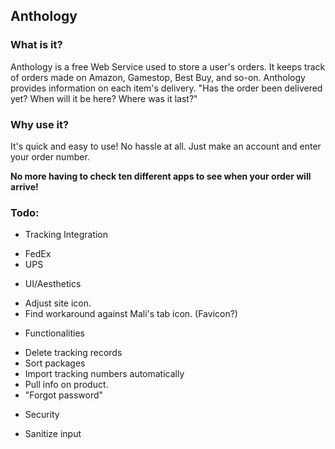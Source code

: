 ## Anthology

### What is it?

Anthology is a free Web Service used to store a user's orders.
It keeps track of orders made on Amazon, Gamestop, Best Buy, and so-on.
Anthology provides information on each item's delivery.
"Has the order been delivered yet? When will it be here? Where was it last?"

### Why use it?

It's quick and easy to use!
No hassle at all. Just make an account and enter your order number.

**No more having to check ten different apps to see when your order will arrive!**

### Todo:

* Tracking Integration
- FedEx
- UPS

* UI/Aesthetics
- Adjust site icon.
- Find workaround against Mali's tab icon. (Favicon?)

* Functionalities
- Delete tracking records
- Sort packages
- Import tracking numbers automatically
- Pull info on product.
- "Forgot password"

* Security
- Sanitize input

